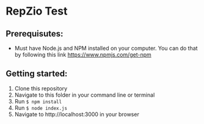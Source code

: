 # RepZio Test

## Prerequisutes:
- Must have Node.js and NPM installed on your computer. You can do that by following this link https://www.npmjs.com/get-npm

## Getting started:

1. Clone this repository
2. Navigate to this folder in your command line or terminal
3. Run `$ npm install`
4. Run `$ node index.js`
5. Navigate to http://localhost:3000 in your browser
